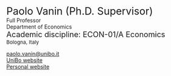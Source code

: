 <span style="font-size: 20pt; color: var(--global-theme-color); class=bolded;"> Paolo Vanin (Ph.D. Supervisor) </span> <br> Full Professor <br> Department of Economics <br> <span style="font-size: 15pt;"> Academic discipline: ECON-01/A Economics </span> <br> <span style="font-size: 10pt;"> <i class="fa-solid fa-location-dot"></i> Bologna, Italy</span>

[<i class="fa-solid fa-envelope"></i> paolo.vanin@unibo.it](mailto:paolo.vanin@unibo.it) <br>
[<i class="fa-solid fa-graduation-cap"></i> UniBo website](https://www.unibo.it/sitoweb/paolo.vanin/en) <br>
[<i class="fa-solid fa-arrow-up-right-from-square"></i> Personal website](https://sites.google.com/site/paolovanin/)
